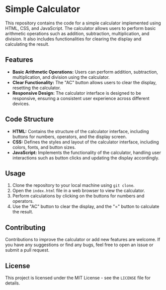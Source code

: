 # Simple Calculator

This repository contains the code for a simple calculator implemented using HTML, CSS, and JavaScript. The calculator allows users to perform basic arithmetic operations such as addition, subtraction, multiplication, and division. It also includes functionalities for clearing the display and calculating the result.

## Features
- **Basic Arithmetic Operations:** Users can perform addition, subtraction, multiplication, and division using the calculator.
- **Clear Functionality:** The "AC" button allows users to clear the display, resetting the calculator.
- **Responsive Design:** The calculator interface is designed to be responsive, ensuring a consistent user experience across different devices.

## Code Structure
- **HTML:** Contains the structure of the calculator interface, including buttons for numbers, operators, and the display screen.
- **CSS:** Defines the styles and layout of the calculator interface, including colors, fonts, and button sizes.
- **JavaScript:** Implements the functionality of the calculator, handling user interactions such as button clicks and updating the display accordingly.

## Usage
1. Clone the repository to your local machine using `git clone`.
2. Open the `index.html` file in a web browser to view the calculator.
3. Perform calculations by clicking on the buttons for numbers and operators.
4. Use the "AC" button to clear the display, and the "=" button to calculate the result.

## Contributing
Contributions to improve the calculator or add new features are welcome. If you have any suggestions or find any bugs, feel free to open an issue or submit a pull request.

## License
This project is licensed under the MIT License - see the `LICENSE` file for details.
